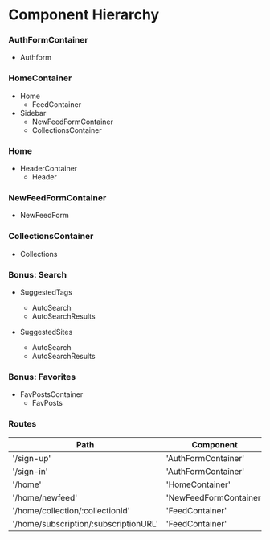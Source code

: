 # Component Hierarchy

### AuthFormContainer
  * Authform

### HomeContainer
  * Home
    * FeedContainer
  * Sidebar
    * NewFeedFormContainer
    * CollectionsContainer

### Home
  * HeaderContainer
    * Header   

### NewFeedFormContainer
  * NewFeedForm

### CollectionsContainer
  * Collections

### Bonus: Search
  * SuggestedTags
    * AutoSearch
    * AutoSearchResults
  * SuggestedSites

    * AutoSearch
    * AutoSearchResults

### Bonus: Favorites
  * FavPostsContainer
    * FavPosts

### Routes

| Path | Component |
|------|-----------|
| '/sign-up' | 'AuthFormContainer' |
| '/sign-in' | 'AuthFormContainer' |
| '/home' |  'HomeContainer' |
| '/home/newfeed'| 'NewFeedFormContainer' |
| '/home/collection/:collectionId'  | 'FeedContainer' |
| '/home/subscription/:subscriptionURL' | 'FeedContainer' |
